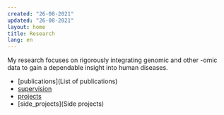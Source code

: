 ```yaml
---
created: "26-08-2021"
updated: "26-08-2021"
layout: home
title: Research
lang: en
---
```


My research focuses on rigorously integrating genomic and other -omic
data to gain a dependable insight into human diseases.

* [publications](List of publications)
* [supervision](Supervision)
* [projects](Projects)
* [side_projects](Side projects)

